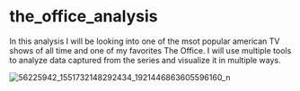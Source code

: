 # the_office_analysis

In this analysis I will be looking into one  of the msot popular american TV shows of all time and one of my favorites The Office. I will use multiple tools to analyze data captured from the series and visualize it in multiple ways.


![56225942_1551732148292434_1921446863605596160_n](https://user-images.githubusercontent.com/81705144/152270938-dfbb1073-ae60-4634-bc44-71f58a8d43e5.jpg)
